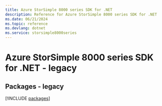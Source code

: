 ```yaml
---
title: Azure StorSimple 8000 series SDK for .NET
description: Reference for Azure StorSimple 8000 series SDK for .NET
ms.date: 06/21/2024
ms.topic: reference
ms.devlang: dotnet
ms.service: storsimple8000series
---
```

# Azure StorSimple 8000 series SDK for .NET - legacy
## Packages - legacy
[!INCLUDE [packages](storsimple-8000-series-index.md)]